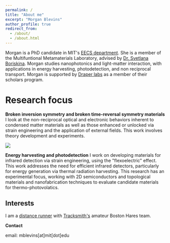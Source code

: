 ```yaml
---
permalink: /
title: "About me"
excerpt: "Morgan Blevins"
author_profile: true
redirect_from: 
  - /about/
  - /about.html
---
```


Morgan is a PhD candidate in MIT's [EECS department](https://www.eecs.mit.edu/). She is a member of the Multifuntional Metamaterials Laboratory, advised by [Dr. Svetlana Boriskina](https://sites.mit.edu/metalab/). Morgan studies nanophotonics and light-matter interaction, with applications in energy harvesting, photodetection, and non reciprocal transport. Morgan is supported by [Draper labs](https://www.draper.com/) as a member of their scholars program.

Research focus
======
**Broken inversion symmetry and broken time-reversal symmetry materials** I look at the non-reciprocal optical and electronic behaviors inherent to condensed matter materials as well as those enhanced or unlocked via strain engineering and the application of external fields. This work involves theory development and experiments.

<img src="images/bio-photo.jpg?raw=true"/>

**Energy harvesting and photodetection** I work on developing materials for infrared detection via strain engineering, using the "flexoelectric" effect. This work addresses the need for efficient infrared detectors, particularly for energy generation via thermal radiation harvesting. This research has an experimental focus, working with 2D semiconductors and topological materials and nanofabrication techniques to evaluate candidate materials for thermo-photovolatics. 

Interests
------
I am a [distance runner](https://www.strava.com/athletes/15721680) with [Tracksmith's](https://www.tracksmith.com/) amateur Boston Hares team.

**Contact**

email: mblevins[at]mit[dot]edu
